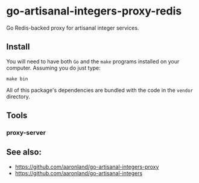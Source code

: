 # go-artisanal-integers-proxy-redis

Go Redis-backed proxy for artisanal integer services.

## Install

You will need to have both `Go` and the `make` programs installed on your computer. Assuming you do just type:

```
make bin
```

All of this package's dependencies are bundled with the code in the `vendor` directory.

## Tools

### proxy-server

## See also:

* https://github.com/aaronland/go-artisanal-integers-proxy
* https://github.com/aaronland/go-artisanal-integers
